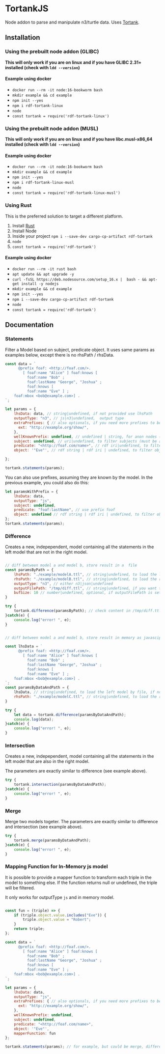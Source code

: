 # TortankJS

Node addon to parse and manipulate n3/turtle data. 
Uses [Tortank](https://github.com/nbittich/tortank).

## Installation 

### Using the prebuilt node addon (GLIBC)

<b>This will only work if you are on linux and if you have GLIBC 2.31+ installed (check with `ldd --version`)</b>

#### Example using docker

- `docker run --rm -it node:16-bookworm bash`
- `mkdir example && cd example`
- `npm init --yes`
- `npm i rdf-tortank-linux`
- `node`
- `const tortank = require('rdf-tortank-linux')`

### Using the prebuilt node addon (MUSL)

<b>This will only work if you are on linux and if you have libc.musl-x86_64 installed (check with `ldd --version`)</b>

#### Example using docker

- `docker run --rm -it node:16-bookworm bash`
- `mkdir example && cd example`
- `npm init --yes`
- `npm i rdf-tortank-linux-musl`
- `node`
- `const tortank = require('rdf-tortank-linux-musl')`

### Using Rust

This is the preferred solution to target a different platform.

1. Install [Rust](https://www.rust-lang.org/tools/install)
2. Install Node 
3. Inside your project `npm i --save-dev cargo-cp-artifact rdf-tortank`
4. `node`
5. `const tortank = require('rdf-tortank')`

#### Example using docker

- `docker run --rm -it rust bash`
- `apt update && apt upgrade -y`
- `curl -fsSL https://deb.nodesource.com/setup_16.x |  bash - && apt-get install -y nodejs`
- `mkdir example && cd example`
- `npm init --yes`
- `npm i --save-dev cargo-cp-artifact rdf-tortank`
- `node`
- `const tortank = require('rdf-tortank')`
## Documentation

### Statements

Filter a Model based on subject, predicate object. It uses same params as 
examples below, except there is no rhsPath / rhsData.

```js
const data = `
      @prefix foaf: <http://foaf.com/>.
        [ foaf:name "Alice" ] foaf:knows [
          foaf:name "Bob" ;
          foaf:lastName "George", "Joshua" ;
          foaf:knows [
          foaf:name "Eve" ] ;
    foaf:mbox <bob@example.com>] .
`;

let params = {
    lhsData: data, // string|undefined, if not provided use lhsPath
    outputType: "n3", // js|n3|undefined,  output type
    extraPrefixes: { // also optionals, if you need more prefixes to be defined
      ext: "http://example.org/show/",
    },
    wellKnownPrefix: undefined, // undefined | string, for anon nodes (https://www.w3.org/2011/rdf-wg/wiki/Skolemisation)
    subject: undefined, // uri|undefined, to filter subjects (must be an absolute uri)
    predicate: "<http://foaf.com/name>", // rdf iri|undefined, to filter predicates (muts be an absolute uri)
    object: '"Eve"', // rdf string | rdf iri | undefined, to filter objects

};

tortank.statements(params);

```

You can also use prefixes, assuming they are known by the model. In the previous example, you could also do this:

```js
let paramsWithPrefix = {
    lhsData: data, 
    outputType: "js", 
    subject: undefined, 
    predicate: "foaf:lastName", // use prefix foaf
    object: undefined // rdf string | rdf iri | undefined, to filter objects
};
tortank.statements(params);


```

### Difference

Creates a new, indepependent, model containing all the statements in the left model that are not in the right model.

```js

// diff between model a and model b, store result in a  file
const paramsByPath = {
    lhsPath: "./example/modelA.ttl", // string|undefined, to load the left model by file, if not provided, use lhsData
    rhsPath: "./example/modelB.ttl", // string|undefined, to load the right model by file, if not provided, use rhsData
    outputType: "n3", // either n3|json|undefined
    outputFilePath: "/tmp/diff.ttl", // string|undefined, if you want to save output directly into a file
    bufSize: 10 // number|undefined, optional, if outputFilePath is set, buffering 
}

try {
    tortank.difference(paramsByPath); // check content in /tmp/diff.ttl
}catch(e) {
    console.log("error! ", e);
}


// diff between model a and model b, store result in memory as javascipt object

const lhsData = `
      @prefix foaf: <http://foaf.com/>.
        [ foaf:name "Alice" ] foaf:knows [
          foaf:name "Bob" ;
          foaf:lastName "George", "Joshua" ;
          foaf:knows [
          foaf:name "Eve" ] ;
    foaf:mbox <bob@example.com>] .
`;
const paramsByDataAndPath = {
    lhsData, // string|undefined, to load the left model by file, if not provided, use lhsData
    rhsPath: "./example/modelC.ttl", // string|undefined, to load the right model by file, if not provided, use rhsData
}

try {
    let data = tortank.difference(paramsByDataAndPath); 
    console.log(data);
}catch(e) {
    console.log("error! ", e);
}


```

### Intersection

Creates a new, indepependent, model containing all the statements in the left model that are also in the right model.

The parameters are exactly similar to difference (see example above).

```js
try {
    tortank.intersection(paramsByDataAndPath); 
}catch(e) {
    console.log("error! ", e);
}
```

### Merge

Merge two models togeter. 
The parameters are exactly similar to difference and intersection (see example above).

```js
try {
    tortank.merge(paramsByDataAndPath); 
}catch(e) {
    console.log("error! ", e);
}
```

### Mapping Function for In-Memory js model

It is possible to provide a mapper function to transform each triple in the model to something else.
If the function returns null or undefined, the triple will be filtered.

It only works for outputType `js` and in memory model.

```js

const fun = (triple) => {
    if (triple.object.value.includes("Eve")) {
        triple.object.value = "Robert";
    }
    return triple;
};

const data = `
      @prefix foaf: <http://foaf.com/>.
        [ foaf:name "Alice" ] foaf:knows [
          foaf:name "Bob" ;
          foaf:lastName "George", "Joshua" ;
          foaf:knows [
          foaf:name "Eve" ] ;
    foaf:mbox <bob@example.com>] .
`;

let params = {
    lhsData: data, 
    outputType: "js",
    extraPrefixes: { // also optionals, if you need more prefixes to be defined
      ext: "http://example.org/show/",
    },
    wellKnownPrefix: undefined, 
    subject: undefined,
    predicate: "<http://foaf.com/name>", 
    object: '"Eve"', 
    mapperFunction: fun
};

tortank.statements(params); // for example, but could be merge, difference,..

```
